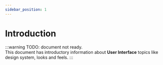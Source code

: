 ```yaml
---
sidebar_position: 1
---
```


# Introduction

:::warning
TODO: document not ready.  
This document has introductory information about **User Interface** topics like design system, looks and feels.
:::
